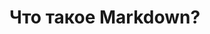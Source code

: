 <h1 id="5fc3" class="mw mx ev be my mz na nb nc nd ne nf ng nh ni nj nk nl nm nn no np nq nr ns nt bj" data-selectable-paragraph="" _msttexthash="1402258" _msthash="41">Что такое Markdown?</h1>
